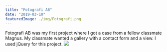 ```yaml
---
title: "Fotografi AB"
date: "2019-03-10"
featuredImage: ./img/Fotografi.png
---
```

Fotografi AB was my first project where I got a case from a fellow classmate Magnus. My classmate wanted a gallery with a contact form and a view. I used jQuery for this project.
<a href="https://burhanbudak.github.io/Fotografi/" target="_blank">
<img src="/img/Fotografi.png" frameborder="0" allowfullscreen>
</a>